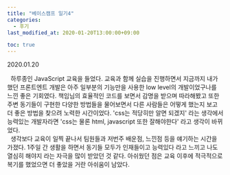 ```yaml
---
title: "베이스캠프 일기4"
categories: 
  - 후기
last_modified_at: 2020-01-20T13:00:00+09:00

toc: true
---
```

2020.01.20

&nbsp; 하루종인 JavaScript 교육을 들었다. 교육과 함께 실습을 진행하면서 지금까지 내가 했던 프론트엔트 개발은 아주 일부분의 기능만을 사용한 low level의 개발이었구나를 느낀 좋은 기회였다. 책임님의 효율적인 코드를 보면서 감명을 받으며 따라해봤고 또한 주변 동기들이 구현한 다양한 방법들을 물어보면서 다른 사람들은 어떻게 했는지 보고 더 좋은 방법을 찾으려 노력한 시간이었다. 'css는 적당히만 알면 되겠지' 라는 생각에서 능력있는 개발자라면 'css는 물론 html, javascript 또한 잘해야한다' 라고 생각이 바뀌었다.
<br>
&nbsp; 생각보다 교육이 일찍 끝나서 팀원들과 저번주 배운점, 느낀점 등을 얘기하는 시간을 가졌다. 1주일 간 생활을 하면서 동기들 모두가 인재들이고 능력있다 라고 느끼고 나도 열심히 해야지 라는 자극을 많이 받았던 것 같다. 아쉬웠던 점은 교육 이후에 적극적으로 복기를 했었으면 더 좋았을 거란 아쉬움이 남았다. 
